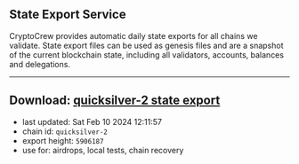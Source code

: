 ## State Export Service
CryptoCrew provides automatic daily state exports for all chains we validate. State export files can be used as genesis files and are a snapshot of the current blockchain state, including all validators, accounts, balances and delegations.

---
**Download: [quicksilver-2 state export](https://dl.ccvalidators.com/SERVICE/quicksilver/quicksilver-2_export_5906187.json)**
---

- last updated: Sat Feb 10 2024 12:11:57
- chain id: `quicksilver-2`
- export height: `5906187`
- use for: airdrops, local tests, chain recovery
